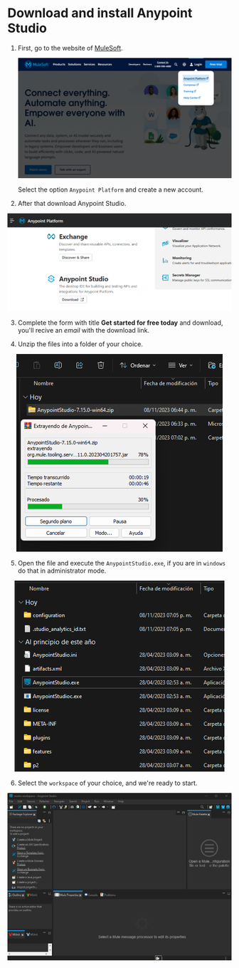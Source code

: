 # Download and install Anypoint Studio

1. First, go to the website of <a href="https://www.mulesoft.com/">MuleSoft</a>.

    <img src="../../Captures/First Steps Cap/1-muleIn.png" />

    Select the option `Anypoint Platform` and create a new account.

2. After that download Anypoint Studio.

<div align="center">
        <img src="../../Captures/First Steps Cap/2-muleIn.png" />
</div>

3. Complete the form with title **Get started for free today** and download, you'll recive an _email_ with the download link.

4. Unzip the files into a folder of your choice.

<div align="center">
    <img src="../../Captures/First Steps Cap/3-muleIn.png" />
</div>

5. Open the file and execute the `AnypointStudio.exe`, if you are in `windows` do that in administrator mode.

<div align="center">
        <img src="../../Captures/First Steps Cap/4-muleIn.png" />
</div>

6. Select the `workspace` of your choice, and we're ready to start.

<div align="center">
        <img src="../../Captures/First Steps Cap/5-muleIn.png" />
</div>
